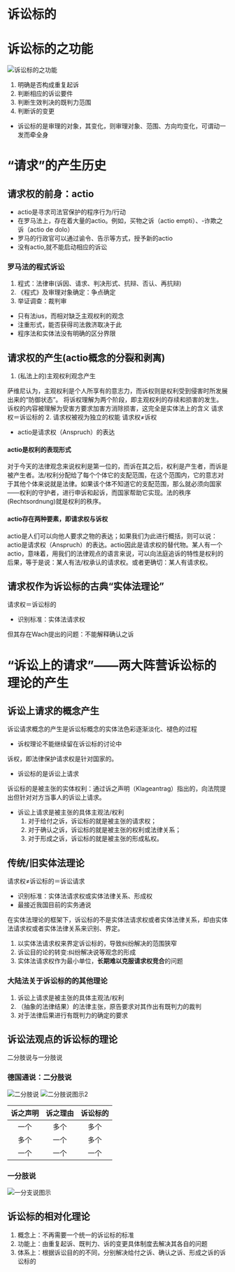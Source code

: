 # 诉讼标的
# 诉讼标的之功能
![诉讼标的之功能](./img/20240322-2.png)
1. 明确是否构成重复起诉 
2. 判断相应的诉讼要件
3. 判断生效判决的既判力范围
4. 判断诉的变更
- 诉讼标的是审理的对象，其变化，则审理对象、范围、方向均变化，可谓动一发而牵全身
# “请求”的产生历史
## 请求权的前身：actio
- actio是寻求司法官保护的程序行为/行动
- 在罗马法上，存在着大量的actio。例如，买物之诉（actio empti）、-诈欺之诉（actio de dolo）
- 罗马的行政官可以通过谕令、告示等方式，授予新的actio
- 没有actio,就不能启动相应的诉讼
### 罗马法的程式诉讼
1. 程式：法律审(诉因、请求、判决形式、抗辩、否认、再抗辩)
2. 《程式》及审理对象确定：争点确定
3. 举证调查：裁判审
- 只有法ius，而相对缺乏主观权利的观念
- 注重形式，能否获得司法救济取决于此
- 程序法和实体法没有明确的区分界限
## 请求权的产生(actio概念的分裂和剥离)
1. (私法上的)主观权利观念产生

萨维尼认为，主观权利是个人所享有的意志力，而诉权则是权利受到侵害时所发展出来的“防御状态”。
将诉权理解为两个阶段，即主观权利的存续和损害的发生。诉权的内容被理解为受害方要求加害方消除损害，这完全是实体法上的含义
请求权＝诉讼标的
2. 请求权被视为独立的权能
请求权≠诉权
- actio是请求权（Anspruch）的表达
#### actio是权利的表现形式 
对于今天的法律观念来说权利是第一位的，而诉在其之后，权利是产生者，而诉是被产生者。法/权利分配给了每个个体它的支配范围，在这个范围内，它的意志对于其他个体来说就是法律。如果该个体不知道它的支配范围，那么就必须向国家——权利的守护者，进行申诉和起诉，而国家帮助它实现。法的秩序(Rechtsordnung)就是权利的秩序。
#### actio存在两种要素，即请求权与诉权 
actio是人们可以向他人要求之物的表达；如果我们为此进行概括，则可以说：actio是请求权（Anspruch）的表达。actio因此是请求权的替代物。某人有一个actio，意味着，用我们的法律观点的语言来说，可以向法庭追诉的特性是权利的后果，等于是说：某人有法/权承认的请求权。或者更确切：某人有请求权。
## 请求权作为诉讼标的古典“实体法理论”
请求权＝诉讼标的
- 识别标准：实体法请求权

但其存在Wach提出的问题：不能解释确认之诉
# “诉讼上的请求”——两大阵营诉讼标的理论的产生
## 诉讼上请求的概念产生
诉讼请求概念的产生是诉讼标概念的实体法色彩逐渐淡化、褪色的过程
- 诉权理论不能继续留在诉讼标的讨论中 

诉权，即法律保护请求权是针对国家的。
- 诉讼标的是诉讼上请求 

诉讼标的是被主张的实体权利：通过诉之声明（Klageantrag）指出的，向法院提出但针对对方当事人的诉讼上请求。
- 诉讼上请求是被主张的具体主观法/权利 
  1. 对于给付之诉，诉讼标的就是被主张的请求权；
  2. 对于确认之诉，诉讼标的就是被主张的权利或法律关系；
  3. 对于形成之诉，诉讼标的就是被主张的形成私权。
## 传统/旧实体法理论
请求权≠诉讼标的＝诉讼请求
- 识别标准：实体法请求权或实体法律关系、形成权
- 最接近我国目前的实务通说

在实体法理论的框架下，诉讼标的不是实体法请求权或者实体法律关系，却由实体法请求权或者实体法律关系来识别、界定。

1. 以实体法请求权来界定诉讼标的，导致纠纷解决的范围狭窄
2. 诉讼目的论的转变:纠纷解决说等观念的形成
3. 实体法请求权作为最小单位，**长期难以克服请求权竞合**的问题
### 大陆法关于诉讼标的的其他理论
1. 诉讼上请求是被主张的具体主观法/权利
2. （抽象的法律结果）的法律主张，原告要求对其作出有既判力的裁判 
3. 对于法律后果进行有既判力的确定的要求
## 诉讼法观点的诉讼标的理论
二分肢说与一分肢说
### 德国通说：二分肢说
![二分肢说](./img/20240322-3.png)
![二分肢说图示2](./img/20240322-4.png)

|诉之声明|诉之理由|诉讼标的|
|:---:|:---:|:---:|
|一个|多个|多个|
|多个|一个|多个|
|一个|一个|一个|
### 一分肢说
![一分支说图示](./img/20240325-3.png)
## 诉讼标的相对化理论
1. 概念上：不再需要一个统一的诉讼标的标准
2. 功能上：由重复起诉、既判力、诉的变更具体制度去解决其各自的问题
3. 体系上：根据诉讼目的的不同，分别解决给付之诉、确认之诉、形成之诉的诉讼标的